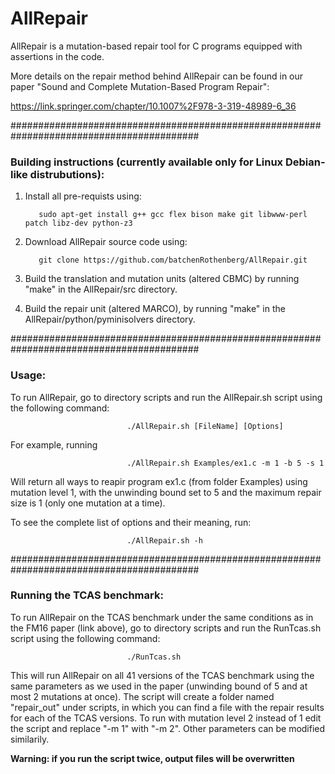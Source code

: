 # AllRepair

AllRepair is a mutation-based repair tool for C programs equipped with assertions in the code.

More details on the repair method behind AllRepair can be found in our paper
"Sound and Complete Mutation-Based Program Repair":

https://link.springer.com/chapter/10.1007%2F978-3-319-48989-6_36

##########################################################################################

### Building instructions (currently available only for Linux Debian-like distrubutions):

1. Install all pre-requists using:

          sudo apt-get install g++ gcc flex bison make git libwww-perl patch libz-dev python-z3

2. Download AllRepair source code using:

          git clone https://github.com/batchenRothenberg/AllRepair.git

3. Build the translation and mutation units (altered CBMC) by running "make" in the AllRepair/src directory.

4. Build the repair unit (altered MARCO), by running "make" in the AllRepair/python/pyminisolvers directory.

##########################################################################################

### Usage:

To run AllRepair, go to directory scripts and run the AllRepair.sh script using the following command:

                              ./AllRepair.sh [FileName] [Options]

For example, running 

                              ./AllRepair.sh Examples/ex1.c -m 1 -b 5 -s 1

Will return all ways to reapir program ex1.c (from folder Examples) using mutation level 1, with the unwinding bound set to 5 and the maximum repair size is 1 (only one mutation at a time).

To see the complete list of options and their meaning, run:

                              ./AllRepair.sh -h

##########################################################################################

### Running the TCAS benchmark:

To run AllRepair on the TCAS benchmark under the same conditions as in the FM16 paper (link above), go to directory scripts and run the RunTcas.sh script using the following command:

                              ./RunTcas.sh

This will run AllRepair on all 41 versions of the TCAS benchmark using the same parameters as we used in the paper (unwinding bound of 5 and at most 2 mutations at once).
The script will create a folder named "repair_out" under scripts, in which you can find a file with the repair results for each of the TCAS versions.
To run with mutation level 2 instead of 1 edit the script and replace "-m 1" with "-m 2".
Other parameters can be modified similarily.

**Warning: if you run the script twice, output files will be overwritten**

